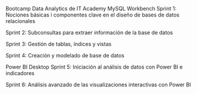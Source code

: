 Bootcamp Data Analytics de IT Academy
MySQL Workbench
Sprint 1: Nociones básicas i componentes clave en el diseño de bases de datos relacionales

Sprint 2: Subconsultas para extraer información de la base de datos

Sprint 3: Gestión de tablas, índices y vistas

Sprint 4: Creación y modelado de base de datos

Power BI Desktop
Sprint 5: Iniciación al análisis de datos con Power BI e indicadores

Sprint 6: Análisis avanzado de las visualizaciones interactivas con Power BI
